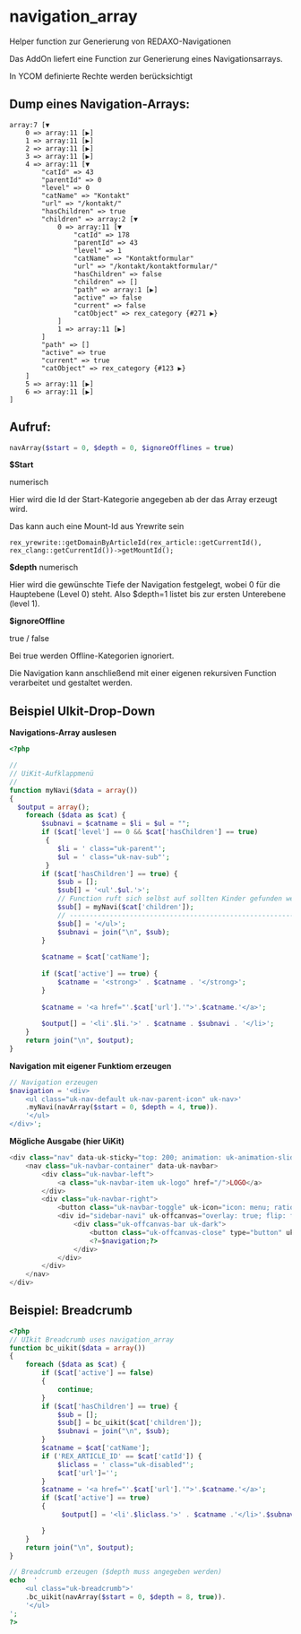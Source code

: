 # navigation_array
Helper function zur Generierung von REDAXO-Navigationen

Das AddOn liefert eine Function zur Generierung eines Navigationsarrays. 

In YCOM definierte Rechte werden berücksichtigt


## Dump eines Navigation-Arrays: 

```
array:7 [▼
    0 => array:11 [▶]
    1 => array:11 [▶]
    2 => array:11 [▶]
    3 => array:11 [▶]
    4 => array:11 [▼
        "catId" => 43
        "parentId" => 0
        "level" => 0
        "catName" => "Kontakt"
        "url" => "/kontakt/"
        "hasChildren" => true
        "children" => array:2 [▼
            0 => array:11 [▼
                "catId" => 178
                "parentId" => 43
                "level" => 1
                "catName" => "Kontaktformular"
                "url" => "/kontakt/kontaktformular/"
                "hasChildren" => false
                "children" => []
                "path" => array:1 [▶]
                "active" => false
                "current" => false
                "catObject" => rex_category {#271 ▶}
            ]
            1 => array:11 [▶]
        ]
        "path" => []
        "active" => true
        "current" => true
        "catObject" => rex_category {#123 ▶}
    ]
    5 => array:11 [▶]
    6 => array:11 [▶]
]
```

## Aufruf:
```php
navArray($start = 0, $depth = 0, $ignoreOfflines = true)
```

**$Start**

numerisch

Hier wird die Id der Start-Kategorie angegeben ab der das Array erzeugt wird.

Das kann auch eine Mount-Id aus Yrewrite sein

`rex_yrewrite::getDomainByArticleId(rex_article::getCurrentId(), rex_clang::getCurrentId())->getMountId();`

**$depth**
numerisch

Hier wird die gewünschte Tiefe der Navigation festgelegt, wobei 0 für die Hauptebene (Level 0) steht. 
Also $depth=1 listet bis zur ersten Unterebene (level 1). 

**$ignoreOffline**

true / false

Bei true werden Offline-Kategorien ignoriert. 

Die Navigation kann anschließend mit einer eigenen rekursiven Function verarbeitet und gestaltet werden. 

## Beispiel UIkit-Drop-Down

**Navigations-Array auslesen**

```php
<?php

//
// UiKit-Aufklappmenü
//
function myNavi($data = array())
{
  $output = array();
    foreach ($data as $cat) {
        $subnavi = $catname = $li = $ul = "";
        if ($cat['level'] == 0 && $cat['hasChildren'] == true)
         {
            $li = ' class="uk-parent"';
            $ul = ' class="uk-nav-sub"';
         }
        if ($cat['hasChildren'] == true) {
            $sub = [];
            $sub[] = '<ul'.$ul.'>';
            // Function ruft sich selbst auf sollten Kinder gefunden werden.
            $sub[] = myNavi($cat['children']);
            // -------------------------------------------------------------
            $sub[] = '</ul>';
            $subnavi = join("\n", $sub);
        }
        
        $catname = $cat['catName'];
        
        if ($cat['active'] == true) {
            $catname = '<strong>' . $catname . '</strong>';
        }
        
        $catname = '<a href="'.$cat['url'].'">'.$catname.'</a>';
       
        $output[] = '<li'.$li.'>' . $catname . $subnavi . '</li>';
    }
    return join("\n", $output);
}
```

**Navigation mit eigener Funktiom erzeugen**

```php
// Navigation erzeugen
$navigation = '<div>
    <ul class="uk-nav-default uk-nav-parent-icon" uk-nav>'
    .myNavi(navArray($start = 0, $depth = 4, true)).
    '</ul>
</div>';
```

**Mögliche Ausgabe (hier UiKit)**

```php
<div class="nav" data-uk-sticky="top: 200; animation: uk-animation-slide-top">
    <nav class="uk-navbar-container" data-uk-navbar>
        <div class="uk-navbar-left">
            <a class="uk-navbar-item uk-logo" href="/">LOGO</a>
        </div>
        <div class="uk-navbar-right">
            <button class="uk-navbar-toggle" uk-icon="icon: menu; ratio: 2" type="button" uk-toggle="target: #sidebar-navi"></button>
            <div id="sidebar-navi" uk-offcanvas="overlay: true; flip: false;">
                <div class="uk-offcanvas-bar uk-dark">
                    <button class="uk-offcanvas-close" type="button" uk-close></button>
                    <?=$navigation;?>
                </div>
            </div>
        </div>
    </nav>
</div>
```


## Beispiel: Breadcrumb 

```php
<?php 
// UIkit Breadcrumb uses navigation_array
function bc_uikit($data = array())
{
    foreach ($data as $cat) {
        if ($cat['active'] == false)    
        {
            continue;
        }  
        if ($cat['hasChildren'] == true) {
            $sub = [];
            $sub[] = bc_uikit($cat['children']);
            $subnavi = join("\n", $sub);
        }       
        $catname = $cat['catName'];
        if ('REX_ARTICLE_ID' == $cat['catId']) {
            $liclass = ' class="uk-disabled"';
            $cat['url']='';
        }
        $catname = '<a href="'.$cat['url'].'">'.$catname.'</a>';     
        if ($cat['active'] == true)       
        {
	         $output[] = '<li'.$liclass.'>' . $catname .'</li>'.$subnavi;

        }
    }
    return join("\n", $output);
}

// Breadcrumb erzeugen ($depth muss angegeben werden)
echo  '
    <ul class="uk-breadcrumb">'
    .bc_uikit(navArray($start = 0, $depth = 8, true)).
    '</ul>
';
?>
```

